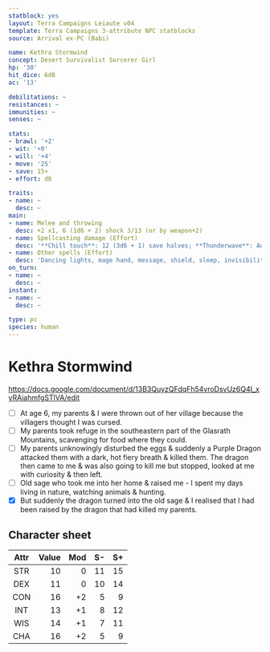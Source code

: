 ```yaml
---
statblock: yes
layout: Terra Campaigns Leiaute v04
template: Terra Campaigns 3-attribute NPC statblocks
source: Arrival ex-PC (Babi)

name: Kethra Stormwind
concept: Desert Survivalist Sorcerer Girl
hp: '30'
hit_dice: 6d8
ac: '13'

debilitations: ~
resistances: ~
immunities: ~
senses: ~

stats:
- brawl: '+2'
- wit: '+0'
- will: '+4'
- move: '25'
- save: 15+
- effort: d8

traits:
- name: ~
  desc: ~
main:
- name: Melee and throwing
  desc: +2 x1, 6 (1d6 + 2) shock 3/13 (or by weapon+2)
- name: Spellcasting damage (Effort)
  desc: '**Chill touch**: 12 (3d6 + 1) save halves; **Thunderwave**: AoE 7 (2d6) save negates.'
- name: Other spells (Effort)
  desc: 'Dancing lights, mage hand, message, shield, sleep, invisibility'
on_turn:
- name: ~
  desc: ~
instant:
- name: ~
  desc: ~

type: pc
species: human
---
```


# Kethra Stormwind

https://docs.google.com/document/d/13B3QuyzQFdqFh54vroDsvUz6Q4I_xyRAiahmfgSTlVA/edit

- [ ] At age 6, my parents & I were thrown out of her village because the villagers thought I was cursed. 
- [ ] My parents took refuge in the southeastern part of the Glasrath Mountains, scavenging for food where they could.
- [ ] My parents unknowingly disturbed the eggs & suddenly a Purple Dragon attacked them with a dark, hot fiery breath & killed them. The dragon then came to me & was also going to kill me but stopped, looked at me with curiosity & then left.
- [ ] Old sage who took me into her home & raised me - I spent my days living in nature, watching animals & hunting.
- [x] But suddenly the dragon turned into the old sage & I realised that I had been raised by the dragon that had killed my parents.

## Character sheet

| Attr | Value | Mod |  S- |  S+ |
|:----:| -----:| ---:| ---:| ---:|
| STR  |    10 |   0 |  11 |  15 |
| DEX  |    11 |   0 |  10 |  14 |
| CON  |    16 |  +2 |   5 |   9 |
| INT  |    13 |  +1 |   8 |  12 |
| WIS  |    14 |  +1 |   7 |  11 |
| CHA  |    16 |  +2 |   5 |   9 |

